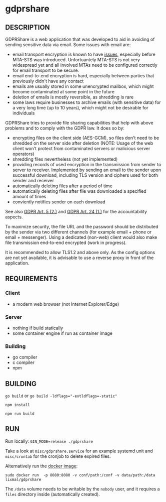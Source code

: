 # gdprshare

## DESCRIPTION
GDPRShare is a web application that was developed to aid in avoiding of sending sensitive data via email. Some issues with email are:

* email transport encryption is known to have [issues](https://www.digicert.com/blog/striptls-attacks-and-email-security/), especially before MTA-STS was introduced. Unfortuantely MTA-STS is not very widespread yet and all involved MTAs need to be configured correctly for email transport to be secure.
* email end-to-end encryption is hard, especially between parties that previously didn't have any contact
* emails are usually stored in some unencrypted mailbox, which might become contaminated at some point in the future
* deletion of emails is mostly reversible, as shredding is rare
* some laws require businesses to archive emails (with sensitive data) for a very long time (up to 10 years), which might not be desirable for individuals

GDPRShare tries to provide file sharing capabilities that help with above problems and to comply with the GDPR law.
It does so by:

* encrypting files on the client side (AES-GCM), so files don't need to be shredded on the server side after deletion (NOTE: Usage of the web client won't protect from contaminated servers or malicious server operators)
* shredding files nevertheless (not yet implemented)
* providing records of used encryption in the transmission from sender to server to receiver. Implemented by sending an email to the sender upon successful download, including TLS version and ciphers used for both sender and receiver
* automatically deleting files after a period of time
* automatically deleting files after file was downloaded a specified amount of times
* conviently notifies sender on each download

See also [GDPR Art. 5 (2.)](https://gdpr-info.eu/art-5-gdpr/) and [GDPR Art. 24 (1.)](https://gdpr-info.eu/art-24-gdpr/) for the accountability aspects.

To maximize security, the file URL and the password should be distributed by the sender via two different channels (for example email + phone or email + messenger).
Using a dedicated (non-web) client would also make file transmission end-to-end encrypted (work in progress).

It is recommended to allow TLS1.2 and above only. As the config options are not yet available, it is advisable to use a reverse proxy in front of the application.

## REQUIREMENTS

### Client
* a modern web browser (not Internet Explorer/Edge)

### Server
* nothing if build statically
* some container engine if run as container image

### Building
* go compiler
* c compiler
* npm


## BUILDING
`go build` or `go build -ldflags="-extldflags=-static"`

`npm install`

`npm run build`

## RUN
Run locally:
`GIN_MODE=release ./gdprshare`

Take a look at `misc/gdprshare.service` for an example systemd unit and `misc/crontab` for the cronjob to delete expired files.

Alternatively run the [docker image](https://hub.docker.com/r/lixmal/gdprshare):

`sudo docker run  -p 8080:8080 -v conf/path:/conf -v data/path:/data lixmal/gdprshare`

The `/data` volume needs to be writable by the `nobody` user, and it requires a `files` directory inside (automatically created).
